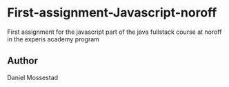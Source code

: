 # First-assignment-Javascript-noroff

First assignment for the javascript part of the java fullstack course at noroff in the experis academy program

## Author
Daniel Mossestad